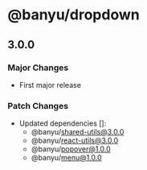 # @banyu/dropdown

## 3.0.0

### Major Changes

- First major release

### Patch Changes

- Updated dependencies []:
  - @banyu/shared-utils@3.0.0
  - @banyu/react-utils@3.0.0
  - @banyu/popover@1.0.0
  - @banyu/menu@1.0.0
